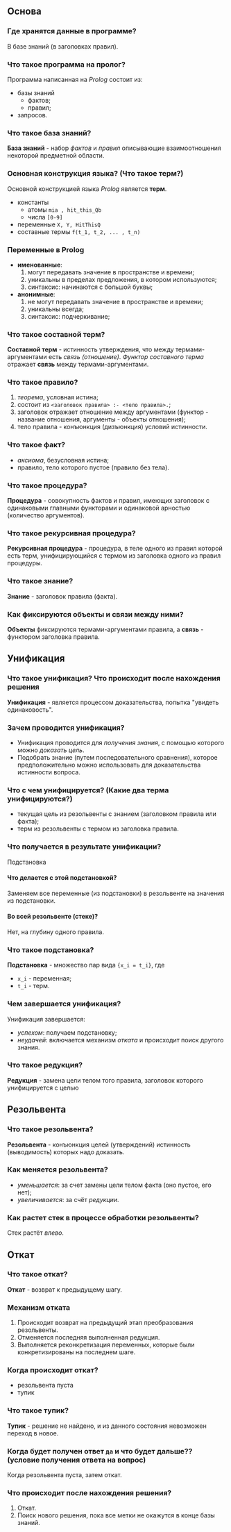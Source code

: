 ## Основа
### Где хранятся данные в программе?
В базе знаний (в заголовках правил).

### Что такое программа на пролог?
Программа написанная на _Prolog_ состоит из:
- базы знаний
    - фактов;
    - правил;
- запросов.

### Что такое база знаний?
__База знаний__ - набор _фактов_ и _правил_ описывающие взаимоотношения некоторой предметной области.

### Основная конструкция языка? (Что такое терм?)
Основной конструкцией языка _Prolog_ является __терм__. 
- константы
    - атомы `mia , hit_this_Qb`
    - числа `[0-9]`
- переменные `X, Y, HitThisQ`
- составные термы `f(t_1, t_2, ... , t_n)`

### Переменные в Prolog
- __именованные__:
    1. могут передавать значение в пространстве и времени;
    2. уникальны в пределах предложения, в котором используются;
    3. синтаксис: начинаются с большой буквы;
- __анонимные__:
    1. не могут передавать значение в пространстве и времени;
    2. уникальны всегда;
    3. синтаксис: подчеркивание;

### Что такое составной терм?
__Составной терм__ - истинность утверждения, что между термами-аргументами есть _связь (отношение)_. _Функтор составного терма_ отражает __связь__ между термами-аргументами.

### Что такое правило?
1. _теорема_, условная истина;
2. состоит из `<заголовок правила> :- <тело правила>.`;
3. заголовок отражает отношение между аргументами (функтор - название отношения, аргументы - объекты отношения);
4. тело правила - конъюнкция (дизъюнкция) условий истинности.

### Что такое факт?
- _аксиома_, безусловная истина;
- правило, тело которого пустое (правило без тела).

### Что такое процедура?
__Процедура__ - совокупность фактов и правил, имеющих заголовок с одинаковыми главными функторами и одинаковой арностью (количество аргументов).

### Что такое рекурсивная процедура?
__Рекурсивная процедура__ - процедура, в теле одного из правил которой есть терм, унифицирующийся с термом из заголовка одного из правил процедуры.

### Что такое знание?
__Знание__ - заголовок правила (факта).

### Как фиксируются объекты и связи между ними?
__Объекты__ фиксируются термами-аргументами правила, а __связь__ - функтором заголовка правила.


## Унификация
### Что такое унификация? Что происходит после нахождения решения
__Унификация__ - является процессом доказательства, попытка "увидеть одинаковость". 
<!-- сопоставление терма из резольвенты с термом из заголовка правила -->
### Зачем проводится унификация?
- Унификация проводится для _получения знания_, с помощью которого можно _доказать цель_.
- Подобрать знание (путем последовательного сравнения), которое предположительно можно использовать для доказательства истинности вопроса.

### Что с чем унифицируется? (Какие два терма унифицируются?)
- текущая цель из резольвенты с знанием (заголовком правила или факта);
- терм из резольвенты с термом из заголовка правила.

### Что получается в результате унификации?
Подстановка

#### Что делается с этой подстановкой?
Заменяем все переменные (из подстановки) в резольвенте на значения из подстановки.

#### Во всей резольвенте (стеке)?
Нет, на глубину одного правила.

### Что такое подстановка?
__Подстановка__ - множество пар вида `{x_i = t_i}`, где
- `x_i` - переменная;
- `t_i` - терм.
 
### Чем завершается унификация?
Унификация завершается:
- _успехом_: получаем подстановку;
- _неудачей_: включается механизм _отката_ и происходит поиск другого знания.

### Что такое редукция?
__Редукция__ - замена цели телом того правила, заголовок которого унифицируется с целью


## Резольвента
### Что такое резольвента?
__Резольвента__ - конъюнкция целей (утверждений) истинность (выводимость) которых надо доказать.

### Как меняется резольвента?
- _уменьшается_: за счет замены цели телом факта (оно пустое, его нет);
- _увеличивается_: за счёт _редукции_.

### Как растет стек в процессе обработки резольвенты?
Стек растёт _влево_. 

## Откат
### Что такое откат?
__Откат__ - возврат к предыдущему шагу.

### Механизм отката
1. Происходит возврат на предыдущий этап преобразования резольвенты.
2. Отменяется последняя выполненная редукция.
3. Выполняется реконкретизация переменных, которые были конкретизированы на последнем шаге.

### Когда происходит откат?
- резольвента пуста
- тупик

### Что такое тупик?
__Тупик__ - решение не найдено, и из данного состояния невозможен переход в новое.

### Когда будет получен ответ `да` и что будет дальше?? (условие получения ответа на вопрос)
Когда резольвента пуста, затем откат.

### Что происходит после нахождения решения?
1. Откат. 
2. Поиск нового решения, пока все метки не окажутся в конце базы знаний.